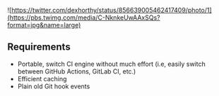 ![https://twitter.com/dexhorthy/status/856639005462417409/photo/1](https://pbs.twimg.com/media/C-NknkeUwAAxSQs?format=jpg&name=large)

## Requirements

- Portable, switch CI engine without much effort (i.e, easily switch between GitHub Actions, GitLab CI, etc.)
- Efficient caching
- Plain old Git hook events
